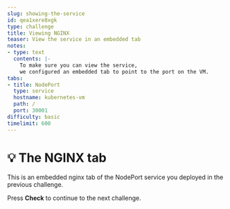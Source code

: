 ```yaml
---
slug: showing-the-service
id: qea1xere8xgk
type: challenge
title: Viewing NGINX
teaser: View the service in an embedded tab
notes:
- type: text
  contents: |-
    To make sure you can view the service,
    we configured an embedded tab to point to the port on the VM.
tabs:
- title: NodePort
  type: service
  hostname: kubernetes-vm
  path: /
  port: 30001
difficulty: basic
timelimit: 600
---
```


💡 The NGINX tab
================

This is an embedded nginx tab of the NodePort service you deployed in the previous challenge.

Press **Check** to continue to the next challenge.
